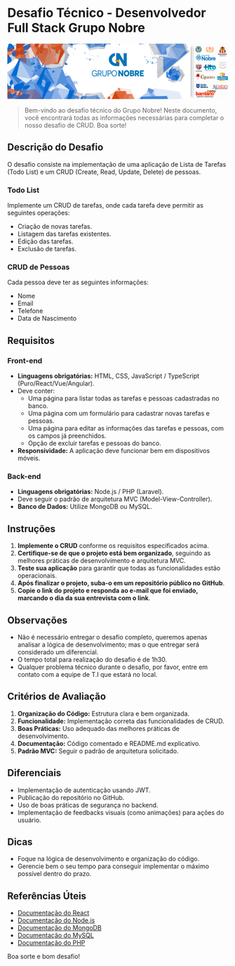 #  Desafio Técnico - Desenvolvedor Full Stack Grupo Nobre

<img src="assets/Wallpaper_GrupoNobre_Linkedinpsd.png" alt="background-grupo-nobre" width="1400">

> Bem-vindo ao desafio técnico do Grupo Nobre! Neste documento, você encontrará todas as informações necessárias para completar o nosso desafio de CRUD. Boa sorte!

## Descrição do Desafio

O desafio consiste na implementação de uma aplicação de Lista de Tarefas (Todo List) e um CRUD (Create, Read, Update, Delete) de pessoas. 

### Todo List

Implemente um CRUD de tarefas, onde cada tarefa deve permitir as seguintes operações:
- Criação de novas tarefas.
- Listagem das tarefas existentes.
- Edição das tarefas.
- Exclusão de tarefas.

### CRUD de Pessoas

Cada pessoa deve ter as seguintes informações:
- Nome
- Email
- Telefone
- Data de Nascimento

## Requisitos

### Front-end

- **Linguagens obrigatórias:** HTML, CSS, JavaScript / TypeScript (Puro/React/Vue/Angular).
- Deve conter:
  - Uma página para listar todas as tarefas e pessoas cadastradas no banco.
  - Uma página com um formulário para cadastrar novas tarefas e pessoas.
  - Uma página para editar as informações das tarefas e pessoas, com os campos já preenchidos.
  - Opção de excluir tarefas e pessoas do banco.
- **Responsividade:** A aplicação deve funcionar bem em dispositivos móveis.

### Back-end

- **Linguagens obrigatórias:** Node.js / PHP (Laravel).
- Deve seguir o padrão de arquitetura MVC (Model-View-Controller).
- **Banco de Dados:** Utilize MongoDB ou MySQL.

## Instruções

1. **Implemente o CRUD** conforme os requisitos especificados acima.
2. **Certifique-se de que o projeto está bem organizado**, seguindo as melhores práticas de desenvolvimento e arquitetura MVC.
3. **Teste sua aplicação** para garantir que todas as funcionalidades estão operacionais.
4. **Após finalizar o projeto, suba-o em um repositório público no GitHub**.
5. **Copie o link do projeto e responda ao e-mail que foi enviado, marcando o dia da sua entrevista com o link**.

## Observações

- Não é necessário entregar o desafio completo, queremos apenas analisar a lógica de desenvolvimento; mas o que entregar será considerado um diferencial.
- O tempo total para realização do desafio é de 1h30.
- Qualquer problema técnico durante o desafio, por favor, entre em contato com a equipe de T.I que estará no local.

## Critérios de Avaliação

1. **Organização do Código:** Estrutura clara e bem organizada.
2. **Funcionalidade:** Implementação correta das funcionalidades de CRUD.
3. **Boas Práticas:** Uso adequado das melhores práticas de desenvolvimento.
4. **Documentação:** Código comentado e README.md explicativo.
5. **Padrão MVC:** Seguir o padrão de arquitetura solicitado.

## Diferenciais

- Implementação de autenticação usando JWT.
- Publicação do repositório no GitHub.
- Uso de boas práticas de segurança no backend.
- Implementação de feedbacks visuais (como animações) para ações do usuário.

## Dicas

- Foque na lógica de desenvolvimento e organização do código.
- Gerencie bem o seu tempo para conseguir implementar o máximo possível dentro do prazo.

## Referências Úteis

- [Documentação do React](https://reactjs.org/docs/getting-started.html)
- [Documentação do Node.js](https://nodejs.org/en/docs/)
- [Documentação do MongoDB](https://docs.mongodb.com/)
- [Documentação do MySQL](https://dev.mysql.com/doc/)
- [Documentação do PHP](https://www.php.net/docs.php)

Boa sorte e bom desafio!

